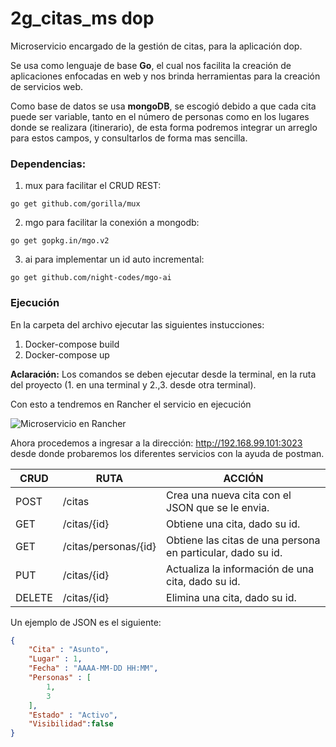 # 2g_citas_ms dop

Microservicio encargado de la gestión de citas, para la aplicación dop.

Se usa como lenguaje de base **Go**, el cual nos facilita la creación de aplicaciones enfocadas en web y nos brinda herramientas para la creación de servicios web.

Como base de datos se usa **mongoDB**, se escogió debido a que cada cita puede ser variable, tanto en el número de personas como en los lugares donde se realizara (itinerario), de esta forma podremos integrar un arreglo para estos campos, y consultarlos de forma mas sencilla.


### Dependencias:

1. mux para facilitar el CRUD REST:

  `go get github.com/gorilla/mux`

2. mgo para facilitar la conexión a mongodb:

  `go get gopkg.in/mgo.v2`

3. ai para implementar un id auto incremental:

  `go get github.com/night-codes/mgo-ai`


### Ejecución

En la carpeta del archivo ejecutar las siguientes instucciones:

1. Docker-compose build
2. Docker-compose up


**Aclaración:** Los comandos se deben ejecutar desde la terminal, en la ruta del proyecto (1. en una terminal y 2.,3. desde otra terminal).

Con esto a tendremos en Rancher el servicio en ejecución

![Microservicio en Rancher](Imagenes/rancher.png "Microservicio en Rancher")

Ahora procedemos a ingresar a la dirección:
<http://192.168.99.101:3023> desde donde probaremos los diferentes servicios con la ayuda de postman.

CRUD | RUTA | ACCIÓN
---- | ---- | ------
POST | /citas | Crea una nueva cita con el JSON que se le envia.
GET  | /citas/{id} | Obtiene una cita, dado su id.
GET  | /citas/personas/{id} | Obtiene las citas de una persona en particular, dado su id.
PUT  | /citas/{id} | Actualiza la información de una cita, dado su id.
DELETE | /citas/{id} | Elimina una cita, dado su id.

Un ejemplo de JSON es el siguiente:

```json
{
    "Cita" : "Asunto",
    "Lugar" : 1,
    "Fecha" : "AAAA-MM-DD HH:MM",
    "Personas" : [
        1,
        3
    ],
    "Estado" : "Activo",
    "Visibilidad":false
}
```

